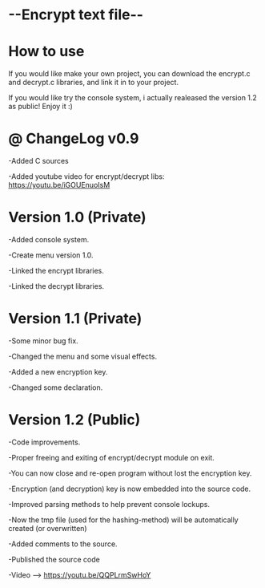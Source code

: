 # --Encrypt text file--



# How to use 

If you would like make your own project, you can download the encrypt.c and decrypt.c libraries, and link it in to your project.

If you would like try the console system, i actually realeased the version 1.2 as public! Enjoy it :) 



# @ ChangeLog v0.9
-Added C sources

-Added youtube video for encrypt/decrypt libs: https://youtu.be/iGOUEnuoIsM


# Version 1.0 (Private)
-Added console system.

-Create menu version 1.0.

-Linked the encrypt libraries.

-Linked the decrypt libraries.


# Version 1.1 (Private)
-Some minor bug fix.

-Changed the menu and some visual effects.

-Added a new encryption key.

-Changed some declaration.


# Version 1.2 (Public)
-Code improvements.

-Proper freeing and exiting of encrypt/decrypt module on exit.

-You can now close and re-open program without lost the encryption key.

-Encryption (and decryption) key is now embedded into the source code.

-Improved parsing methods to help prevent console lockups.

-Now the tmp file (used for the hashing-method) will be automatically created (or overwritten)

-Added comments to the source.

-Published the source code

-Video --> https://youtu.be/QQPLrmSwHoY
